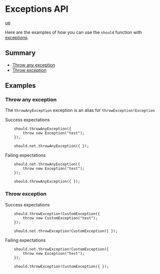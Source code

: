 # Exceptions API

[up](../README.md)

Here are the examples of how you can use the `should` function with [exceptions](https://dlang.org/phobos/object.html#.Exception).

## Summary

- [Throw any exception](#throw-any-exception)
- [Throw exception](#throw-exception)

## Examples

### Throw any exception

The `throwAnyException` exception is an alias for `throwException!Exception`

Success expectations
```
    should.throwAnyException({
        throw new Exception("test");
    });

    should.not.throwAnyException({ });
```

Failing expectations
```
    should.not.throwAnyException({
        throw new Exception("test");
    });

    should.throwAnyException({ });
```

### Throw exception

Success expectations
```
    should.throwException!CustomException({
        throw new CustomException("test");
    });

    should.not.throwException!CustomException({ });
```

Failing expectations
```
    should.not.throwException!CustomException({
        throw new Exception("test");
    });

    should.throwException!CustomException({ });
```
